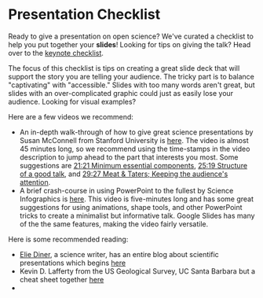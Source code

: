# Presentation Checklist

Ready to give a presentation on open science? We've curated a checklist to help you put together your **slides**! Looking for tips on giving the talk? Head over to the [keynote checklist](./keynote/keynote_checklist.md). 

The focus of this checklist is tips on creating a great slide deck that will support the story you are telling your audience. The tricky part is to balance "captivating" with "accessible." Slides with too many words aren't great, but slides with an over-complicated graphic could just as easily lose your audience. Looking for visual examples? 

Here are a few videos we recommend:
* An in-depth walk-through of how to give great science presentations by Susan McConnell from Stanford University is [here](https://www.youtube.com/watch?v=Hp7Id3Yb9XQ). The video is almost 45 minutes long, so we recommend using the time-stamps in the video description to jump ahead to the part that interests you most. Some suggestions are [21:21 Minimum essential components](https://www.youtube.com/watch?v=Hp7Id3Yb9XQ&t=1281s), [25:19 Structure of a good talk](https://www.youtube.com/watch?v=Hp7Id3Yb9XQ&t=1519s), and [29:27 Meat & Taters; Keeping the audience's attention](https://www.youtube.com/watch?v=Hp7Id3Yb9XQ&t=1767s).
* A brief crash-course in using PowerPoint to the fullest by Science Infographics is [here](https://www.youtube.com/watch?v=Hp7Id3Yb9XQ&t=1767s). This video is five-minutes long and has some great suggestions for using animations, shape tools, and other PowerPoint tricks to create a minimalist but informative talk. Google Slides has many of the the same features, making the video fairly versatile. 

Here is some recommended reading:
* [Elie Diner](https://www.slide-talk.com/goal-slidetalk/), a science writer, has an entire blog about scientific presentations which begins [here](https://www.slide-talk.com/how-to-make-a-good-science-presentation/)
* Kevin D. Lafferty from the US Geological Survey, UC Santa Barbara but a cheat sheet together [here](https://parasitology.msi.ucsb.edu/sites/parasitology.msi.ucsb.edu/files/docs/publications/How%20to%20give%20a%20scientific%20presentation_0.pdf)
* 
